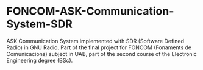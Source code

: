 # FONCOM-ASK-Communication-System-SDR
ASK Communication System implemented with SDR (Software Defined Radio) in GNU Radio. Part of the final project for FONCOM (Fonaments de Comunicacions) subject in UAB, part of the second course of the Electronic Engineering degree (BSc).
